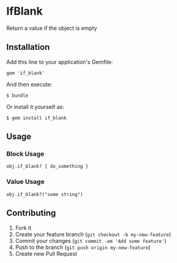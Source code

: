 # IfBlank

Return a value if the object is empty

## Installation

Add this line to your application's Gemfile:

    gem 'if_blank'

And then execute:

    $ bundle

Or install it yourself as:

    $ gem install if_blank

## Usage

### Block Usage
`obj.if_blank? { do_something }`

### Value Usage
`obj.if_blank?("some string")`

## Contributing

1. Fork it
2. Create your feature branch (`git checkout -b my-new-feature`)
3. Commit your changes (`git commit -am 'Add some feature'`)
4. Push to the branch (`git push origin my-new-feature`)
5. Create new Pull Request